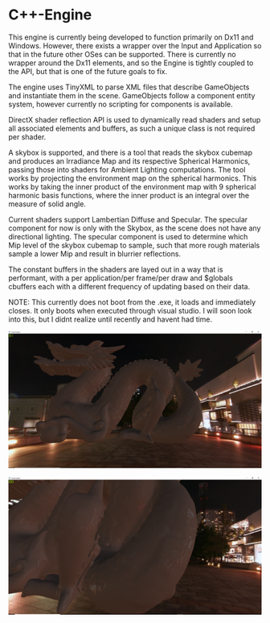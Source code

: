 # C++-Engine

This engine is currently being developed to function primarily on Dx11 and Windows. However, there exists a wrapper over the Input and 
Application so that in the future other OSes can be supported. There is currently no wrapper around the Dx11 elements, and so the Engine
is tightly coupled to the API, but that is one of the future goals to fix.

The engine uses TinyXML to parse XML files that describe GameObjects and instantiate them in the scene. GameObjects follow a component
entity system, however currently no scripting for components is available.

DirectX shader reflection API is used to dynamically read shaders and setup all associated elements and buffers, as such a unique class
is not required per shader.

A skybox is supported, and there is a tool that reads the skybox cubemap and produces an Irradiance Map and its respective Spherical 
Harmonics, passing those into shaders for Ambient Lighting computations. The tool works by projecting the environment map on the spherical
harmonics. This works by taking the inner product of the environment map with 9 spherical harmonic basis functions, where the inner
product is an integral over the measure of solid angle.

Current shaders support Lambertian Diffuse and Specular. The specular component for now is only with the Skybox, as the scene does not have
any directional lighting. The specular component is used to determine which Mip level of the skybox cubemap to sample, such that more
rough materials sample a lower Mip and result in blurrier reflections.

The constant buffers in the shaders are layed out in a way that is performant, with a per application/per frame/per draw and $globals 
cbuffers each with a different frequency of updating based on their data.

NOTE:
This currently does not boot from the .exe, it loads and immediately closes. It only boots when executed through visual studio. I will soon look into this, but I didnt realize until recently and havent had time. 

![My image](Engine1.png)

![My image](Engine2.png)
